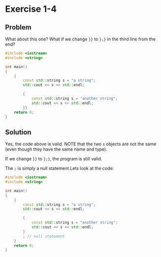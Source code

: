 # Exercise 1-4

## Problem
What about this one? What if we change `}}` to `};}` in the third line from the end?
```Cpp
#include <iostream>
#include <string>

int main()
{
	{ 
		const std::string s = "a string";
		std::cout << s << std::endl;

		{
			const std::string s = "another string";
			std::cout << s << std::endl; 
		}}
	return 0;
}
```

## Solution
Yes, the code above is valid. NOTE that the two `s` objects are not the same (even though they have the same name and type). 

If we change `}}` to `};}`, the program is still valid. 

The `;` is simply a null statement.Lets look at the code:
```Cpp
#include <iostream>
#include <string>

int main()
{
	{ 
		const std::string s = "a string";
		std::cout << s << std::endl;

		{
			const std::string s = "another string";
			std::cout << s << std::endl; 
		}
		; // null statement
	}
	return 0;
}
```
